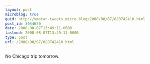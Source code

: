 ```yaml
---
layout: post
microblog: true
guid: http://vmstan-tweets.micro.blog/2008/08/07/880742410.html
post_id: 3054630
date: 2008-08-07T13:49:11-0600
lastmod: 2008-08-07T13:49:11-0600
type: post
url: /2008/08/07/880742410.html
---
```

No Chicago trip tomorrow.
